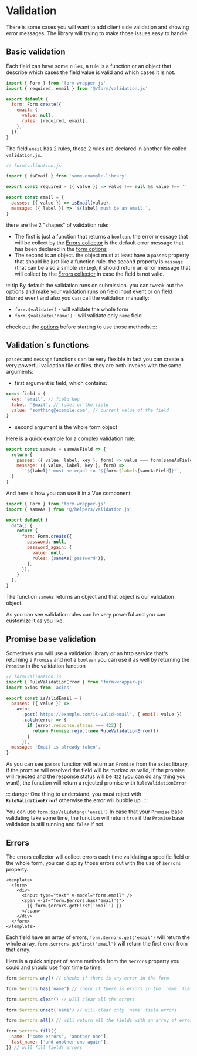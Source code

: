 # Validation

There is some cases you will want to add client side validation and showing error messages. The library will
trying to make those issues easy to handle.

## Basic validation

Each field can have some `rules`, a rule is a function or an object that describe which cases the field value is valid and which cases it is not.

```js
import { Form } from 'form-wrapper-js'
import { required, email } from '@/form/validation.js'

export default {
  form: Form.create({
    email: {
      value: null,
      rules: [required, email],
    },
  }),
}
```

The field `email` has 2 rules, those 2 rules are declared in another file called `validation.js`.

```js
// form/validation.js

import { isEmail } from 'some-example-library'

export const required = ({ value }) => value !== null && value !== ''

export const email = {
  passes: ({ value }) => isEmail(value),
  message: ({ label }) => `${label} must be an email.`,
}
```

there are the 2 "shapes" of validation rule:

- The first is just a function that returns a `boolean`.
  the error message that will be collect by the [Errors collector](#errors) is the default error message that has been declared in
  the [form options](/guide/options)
- The second is an object. the object must at least have a `passes` property 
  that should be just like a function rule. the second property is `message` (that can be also a simple `string`), 
  it should return an error message that will collect by the [Errors collector](/guide/validation#Errors) in case the field is not valid.

::: tip
By default the validation runs on submission. you can tweak out the [options](/guide/options) and make your validation runs on field input event or on field blurred event 
and also you can call the validation manually:

- `form.$validate()` - will validate the whole form
- `form.$validate('name')` - will validate only `name` field

check out the [options](/guide/options) before starting to use those methods.
:::

## Validation`s functions

`passes` and `message` functions can be very flexible in fact you can create a very powerful validation file or files.
they are both invokes with the same arguments:

- first argument is field, which contains:

```js
const field = {
  key: 'email', // field key
  label: 'Email', // label of the field
  value: 'somthing@example.com', // current value of the field
}
```

- second argument is the whole form object

Here is a quick example for a complex validation rule:

```js
export const sameAs = sameAsField => {
  return {
    passes: ({ value, label, key }, form) => value === form[sameAsField],
    message: ({ value, label, key }, form) =>
      `'${label}' must be equal to '${form.$labels[sameAsField]}'`,
  }
}
```

And here is how you can use it in a Vue component.

```js
import { Form } from 'form-wrapper-js'
import { sameAs } from '@/helpers/validation.js'

export default {
  data() {
    return {
      form: Form.create({
        password: null,
        password_again: {
          value: null,
          rules: [sameAs('password')],
        },
      }),
    }
  },
}
```

The function `sameAs` returns an object and that object is our validation object.

As you can see validation rules can be very powerful and you can customize it as you like.

## Promise base validation

Sometimes you will use a validation library or an http service that's returning a `Promise` and not a `boolean`
you can use it as well by returning the `Promise` in the validation function

```js
// form/validation.js
import { RuleValidationError } from 'form-wrapper-js'
import axios from 'axios'

export const isValidEmail = {
  passes: ({ value }) =>
    axios
      .post('https://example.com/is-valid-email', { email: value })
      .catch(error => {
        if (error.response.status === 422) {
          return Promise.reject(new RuleValidationError())
        }
      }),
  message: 'Email is already taken',
}
```

As you can see `passes` function will return an `Promise` from the `axios` library, if the promise will resolved
the field will be marked as valid, if the promise will rejected and the response status will be `422` (you can do any thing you want), the function will 
return a rejected promise with `RuleValidationError`

::: danger
One thing to understand, you must reject with **`RuleValidationError`**! otherwise the error will bubble up.
:::

You can use `form.$isValidating('email')` In case that your `Promise` base validating take some time, the function will
return `true` if the `Promise` base validation is still running and `false` if not.

## Errors

The errors collector will collect errors each time validating a specific field or the whole form,
you can display those errors out with the use of `$errors` property.

```vue
<template>
  <form>
    <div>
      <input type="text" v-model="form.email" />
      <span v-if="form.$errors.has('email')">
        {{ form.$errors.getFirst('email') }}
      </span>
    </div>
  </form>
</template>
```

Each field have an array of errors, `form.$errors.get('email')` will return the whole array, 
`form.$errors.getFirst('email')` will return the first error from that array.

Here is a quick snippet of some methods from the `$errors` property you could and should use
from time to time.

```js
form.$errors.any() // checks if there is any error in the form

form.$errors.has('name') // check if there is errors in the `name` field

form.$errors.clear() // will clear all the errors

form.$errors.unset('name') // will clear only `name` field errors

form.$errors.all() // will return all the fields with an array of errors for each of them.

form.$errors.fill({
  name: ['some errors', 'another one'],
  last_name: ['and another one again'],
}) // will fill fields errors
```
